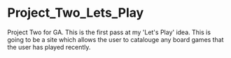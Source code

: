 # Project_Two_Lets_Play
Project Two for GA. This is the first pass at my 'Let's Play' idea.
This is going to be a site which allows the user to catalouge any board games that the user has played recently.
